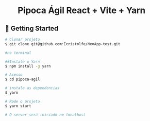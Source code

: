 <h1 align="center"> Pipoca Ágil React + Vite + Yarn </h1>

## :checkered_flag: Getting Started ##

```bash
# Clonar projeto
$ git clone git@github.com:Icristolfe/NeoApp-test.git

#no terminal

##Instale o Yarn
$ npm install -g yarn

# Acesso
$ cd pipoca-agil

# instale as dependencias
$ yarn  

# Rode o projeto 
$ yarn start  

# O server será iniciado no localhost
```
